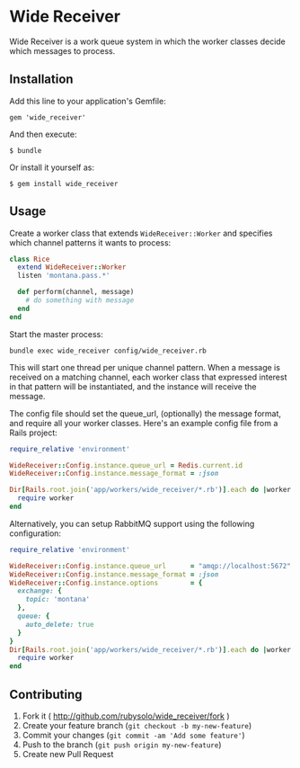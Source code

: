 # Wide Receiver

Wide Receiver is a work queue system in which the worker classes decide which
messages to process.

## Installation

Add this line to your application's Gemfile:

    gem 'wide_receiver'

And then execute:

    $ bundle

Or install it yourself as:

    $ gem install wide_receiver

## Usage

Create a worker class that extends `WideReceiver::Worker` and specifies which channel
patterns it wants to process:

```ruby
class Rice
  extend WideReceiver::Worker
  listen 'montana.pass.*'

  def perform(channel, message)
    # do something with message
  end
end
```

Start the master process:

```shell
bundle exec wide_receiver config/wide_receiver.rb
```

This will start one thread per unique channel pattern.  When a message is
received on a matching channel, each worker class that expressed interest in
that pattern will be instantiated, and the instance will receive the message.

The config file should set the queue_url, (optionally) the message format, and
require all your worker classes.  Here's an example config file from a Rails
project:

```ruby
require_relative 'environment'

WideReceiver::Config.instance.queue_url = Redis.current.id
WideReceiver::Config.instance.message_format = :json

Dir[Rails.root.join('app/workers/wide_receiver/*.rb')].each do |worker|
  require worker
end
```

Alternatively, you can setup RabbitMQ support using the following configuration:

```ruby
require_relative 'environment'

WideReceiver::Config.instance.queue_url      = "amqp://localhost:5672"
WideReceiver::Config.instance.message_format = :json
WideReceiver::Config.instance.options        = {
  exchange: {
    topic: 'montana'
  },
  queue: {
    auto_delete: true
  }
}
Dir[Rails.root.join('app/workers/wide_receiver/*.rb')].each do |worker|
  require worker
end
```

## Contributing

1. Fork it ( http://github.com/rubysolo/wide_receiver/fork )
2. Create your feature branch (`git checkout -b my-new-feature`)
3. Commit your changes (`git commit -am 'Add some feature'`)
4. Push to the branch (`git push origin my-new-feature`)
5. Create new Pull Request
